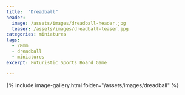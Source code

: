 ```yaml
---
title:  "Dreadball"
header:
  image: /assets/images/dreadball-header.jpg
  teaser: /assets/images/dreadball-teaser.jpg
categories: miniatures
tags:
  - 28mm
  - dreadball
  - miniatures
excerpt: Futuristic Sports Board Game

---
```


{% include image-gallery.html folder="/assets/images/dreadball" %}
